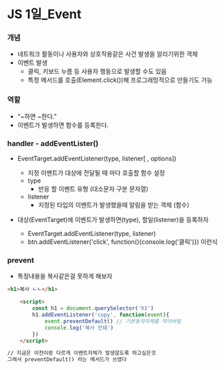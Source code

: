 # JS 1일_Event

### 개념

- 네트워크 활동이나 사용자와 상호작용같은 사건 발생을 알리기위한 객체
- 이벤트 발생
  - 클릭, 키보드 누름 등 사용자 행동으로 발생할 수도 있음
  - 특정 메서드를 호출(Element.click())해 프로그래밍적으로 만들기도 가능

### 역할

- "~하면 ~한다."
- 이벤트가 발생하면 함수를 등록한다.

### 

### handler - addEventLister()

- EventTarget.addEventListener(type, listener[ , options])
  - 지정 이벤트가 대상에 전달될 때 마다 호출할 함수 설정
  - type
    - 반응 할 이벤트 유형 (대소문자 구분 문자열)
  - listener
    - 지정된 타입의 이벤트가 발생했을때 알림을 받는 객체 (함수)



- 대상(EventTarget)에 이벤트가 발생하면(type), 할일(listener)을 등록하자
  - EventTarget.addEventListener(type, listener)
  - btn.addEventListener('click', function(){console.log('클릭')}) 이런식



### prevent

- 특정내용을 복사같은걸 못하게 해보자

```html
<h1>복사 ㄴㄴ</h1>

	<script>
        const h1 = document.querySelector('h1')
        h1.addEventListener('copy', function(event){
			event.preventDefault() // 기본동작자체를 막아버림
            console.log('복사 안돼')
        })
	</script>

// 지금은 이전이랑 다르게 이벤트자체가 발생않도록 하고싶은것
그래서 preventDefault() 라는 메서드가 쓰였다
```



